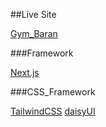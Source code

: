 ##Live Site 

[Gym_Baran](https://gym-baran-one.vercel.app/)

###Framework

[Next.js](https://nextjs.org/)

###CSS_Framework

[TailwindCSS](https://tailwindcss.com/)
[daisyUI](https://daisyui.com/)

